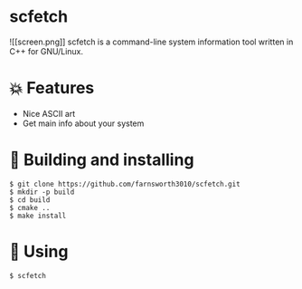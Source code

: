 # scfetch 
![[screen.png]]
scfetch is a command-line system information tool written in C++ for GNU/Linux.

# 💥 Features

* Nice ASCII art
* Get main info about your system
# 💾 Building and installing

```
$ git clone https://github.com/farnsworth3010/scfetch.git
$ mkdir -p build
$ cd build
$ cmake ..
$ make install
```

# 🏃 Using
```
$ scfetch
```